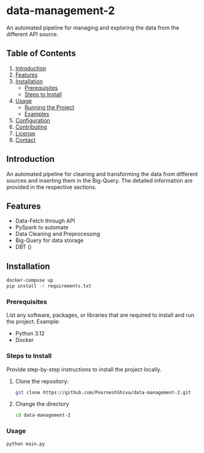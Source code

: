 # data-management-2

An automated pipeline for managing and exploring the data from the different API source.
         


## Table of Contents

1. [Introduction](#introduction)
2. [Features](#features)
3. [Installation](#installation)
   - [Prerequisites](#prerequisites)
   - [Steps to Install](#steps-to-install)
4. [Usage](#usage)
   - [Running the Project](#running-the-project)
   - [Examples](#examples)
5. [Configuration](#configuration)
6. [Contributing](#contributing)
7. [License](#license)
8. [Contact](#contact)

## Introduction

An automated pipeline for cleaning and transforming the data from different sources and inserting them in the Big-Query. 
The detailed information are provided in the respective sections. 

## Features

- Data-Fetch through API
- PySpark to automate
- Data Cleaning and Preprocessing
- Big-Query for data storage
- DBT ()
  
## Installation
```bash
docker-compose up
pip install -r requirements.txt
```


### Prerequisites

List any software, packages, or libraries that are required to install and run the project. Example:

- Python 3.12
- Docker

### Steps to Install

Provide step-by-step instructions to install the project locally.

1. Clone the repository:
   ```bash
   git clone https://github.com/PoorneshShiva/data-management-2.git
   ```

2. Change the directory
   ```bash
   cd data-management-2
   ```

### Usage

   ```bash
   python main.py
   ```
